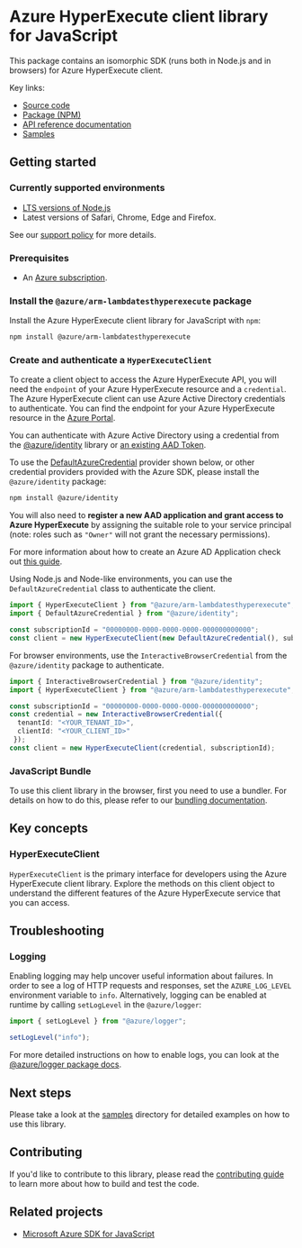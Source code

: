 # Azure HyperExecute client library for JavaScript

This package contains an isomorphic SDK (runs both in Node.js and in browsers) for Azure HyperExecute client.



Key links:

- [Source code](https://github.com/Azure/azure-sdk-for-js/tree/main/sdk/lambdatesthyperexecute/arm-lambdatesthyperexecute)
- [Package (NPM)](https://www.npmjs.com/package/@azure/arm-lambdatesthyperexecute)
- [API reference documentation](https://learn.microsoft.com/javascript/api/@azure/arm-lambdatesthyperexecute?view=azure-node-preview)
- [Samples](https://github.com/Azure/azure-sdk-for-js/tree/main/sdk/lambdatesthyperexecute/arm-lambdatesthyperexecute/samples)

## Getting started

### Currently supported environments

- [LTS versions of Node.js](https://github.com/nodejs/release#release-schedule)
- Latest versions of Safari, Chrome, Edge and Firefox.

See our [support policy](https://github.com/Azure/azure-sdk-for-js/blob/main/SUPPORT.md) for more details.

### Prerequisites

- An [Azure subscription][azure_sub].

### Install the `@azure/arm-lambdatesthyperexecute` package

Install the Azure HyperExecute client library for JavaScript with `npm`:

```bash
npm install @azure/arm-lambdatesthyperexecute
```

### Create and authenticate a `HyperExecuteClient`

To create a client object to access the Azure HyperExecute API, you will need the `endpoint` of your Azure HyperExecute resource and a `credential`. The Azure HyperExecute client can use Azure Active Directory credentials to authenticate.
You can find the endpoint for your Azure HyperExecute resource in the [Azure Portal][azure_portal].

You can authenticate with Azure Active Directory using a credential from the [@azure/identity][azure_identity] library or [an existing AAD Token](https://github.com/Azure/azure-sdk-for-js/blob/master/sdk/identity/identity/samples/AzureIdentityExamples.md#authenticating-with-a-pre-fetched-access-token).

To use the [DefaultAzureCredential][defaultazurecredential] provider shown below, or other credential providers provided with the Azure SDK, please install the `@azure/identity` package:

```bash
npm install @azure/identity
```

You will also need to **register a new AAD application and grant access to Azure HyperExecute** by assigning the suitable role to your service principal (note: roles such as `"Owner"` will not grant the necessary permissions).

For more information about how to create an Azure AD Application check out [this guide](https://learn.microsoft.com/azure/active-directory/develop/howto-create-service-principal-portal).

Using Node.js and Node-like environments, you can use the `DefaultAzureCredential` class to authenticate the client.

```ts snippet:ReadmeSampleCreateClient_Node
import { HyperExecuteClient } from "@azure/arm-lambdatesthyperexecute";
import { DefaultAzureCredential } from "@azure/identity";

const subscriptionId = "00000000-0000-0000-0000-000000000000";
const client = new HyperExecuteClient(new DefaultAzureCredential(), subscriptionId);
```

For browser environments, use the `InteractiveBrowserCredential` from the `@azure/identity` package to authenticate.

```ts snippet:ReadmeSampleCreateClient_Browser
import { InteractiveBrowserCredential } from "@azure/identity";
import { HyperExecuteClient } from "@azure/arm-lambdatesthyperexecute";

const subscriptionId = "00000000-0000-0000-0000-000000000000";
const credential = new InteractiveBrowserCredential({
  tenantId: "<YOUR_TENANT_ID>",
  clientId: "<YOUR_CLIENT_ID>"
 });
const client = new HyperExecuteClient(credential, subscriptionId);
```


### JavaScript Bundle
To use this client library in the browser, first you need to use a bundler. For details on how to do this, please refer to our [bundling documentation](https://aka.ms/AzureSDKBundling).

## Key concepts

### HyperExecuteClient

`HyperExecuteClient` is the primary interface for developers using the Azure HyperExecute client library. Explore the methods on this client object to understand the different features of the Azure HyperExecute service that you can access.

## Troubleshooting

### Logging

Enabling logging may help uncover useful information about failures. In order to see a log of HTTP requests and responses, set the `AZURE_LOG_LEVEL` environment variable to `info`. Alternatively, logging can be enabled at runtime by calling `setLogLevel` in the `@azure/logger`:

```ts snippet:SetLogLevel
import { setLogLevel } from "@azure/logger";

setLogLevel("info");
```

For more detailed instructions on how to enable logs, you can look at the [@azure/logger package docs](https://github.com/Azure/azure-sdk-for-js/tree/main/sdk/core/logger).

## Next steps

Please take a look at the [samples](https://github.com/Azure/azure-sdk-for-js/tree/main/sdk/lambdatesthyperexecute/arm-lambdatesthyperexecute/samples) directory for detailed examples on how to use this library.

## Contributing

If you'd like to contribute to this library, please read the [contributing guide](https://github.com/Azure/azure-sdk-for-js/blob/main/CONTRIBUTING.md) to learn more about how to build and test the code.

## Related projects

- [Microsoft Azure SDK for JavaScript](https://github.com/Azure/azure-sdk-for-js)

[azure_sub]: https://azure.microsoft.com/free/
[azure_portal]: https://portal.azure.com
[azure_identity]: https://github.com/Azure/azure-sdk-for-js/tree/main/sdk/identity/identity
[defaultazurecredential]: https://github.com/Azure/azure-sdk-for-js/tree/main/sdk/identity/identity#defaultazurecredential

